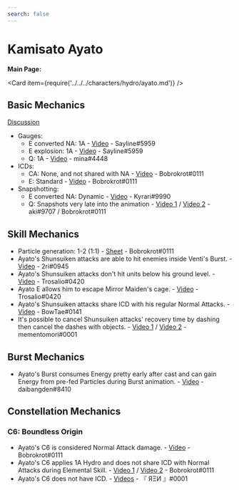 ```yaml
---
search: false
---
```


# Kamisato Ayato

**Main Page:**

<Card item={require('../../../characters/hydro/ayato.md')} />

## Basic Mechanics

[Discussion](https://tickets.deeznuts.moe/ticket-archive/attachments_945097851195777054_967855065442439219_transcript-ayato-basic-mechanics.html)

* Gauges:
  * E converted NA: 1A - [Video](https://youtu.be/CvKRbzzdiIc) - Sayline\#5959
  * E explosion: 1A - [Video](https://youtu.be/8h5MWkg7aYg) - Sayline\#5959
  * Q: 1A - [Video](https://youtu.be/HSg9-yRQ0zw) - mina\#4448
* ICDs:
  * CA: None, and not shared with NA - [Video](https://youtu.be/LOYVwCCf-2g) - Bobrokrot\#0111
  * E: Standard - [Video](https://youtu.be/RkylH5GOyVw) - Bobrokrot\#0111
* Snapshotting:
  * E converted NA: Dynamic - [Video](https://youtu.be/0aoVP17MNgk) - Kyrari\#9990
  * Q: Snapshots very late into the animation - [Video 1](https://youtu.be/QEPtrlYVuWM) / [Video 2](https://youtu.be/8INP2nTVwho) - aki\#9707 / Bobrokrot\#0111

## Skill Mechanics

* Particle generation: 1-2 \(1:1\) - [Sheet](https://docs.google.com/spreadsheets/d/1uYyrjwhPI0WlAifYLcp-yWGGuJhGlaF5lcJ5xN-YEH0/edit?usp=sharing) - Bobrokrot\#0111
* Ayato's Shunsuiken attacks are able to hit enemies inside Venti's Burst. - [Video](https://youtu.be/SlAKXvz9yYA) - 2ri\#0945
* Ayato's Shunsuiken attacks don't hit units below his ground level. - [Video](https://youtu.be/5qmepj1ft60) - Trosalio\#0420
* Ayato E allows him to escape Mirror Maiden's cage. - [Video](https://youtu.be/mIeXwFO29iQ) - Trosalio\#0420
* Ayato's Shunsuiken attacks share ICD with his regular Normal Attacks. - [Video](https://youtu.be/GwdgkRbE0yw) - BowTae\#0141
* It's possible to cancel Shunsuiken attacks' recovery time by dashing then cancel the dashes with objects. - [Video 1](https://youtu.be/QbMhDRejfeM) / [Video 2](https://youtu.be/Mqff8nS42ag) - mementomori\#0001

## Burst Mechanics

* Ayato's Burst consumes Energy pretty early after cast and can gain Energy from pre-fed Particles during Burst animation. - [Video](https://youtu.be/ax9mHkC9f7o) - daibangden\#8410

## Constellation Mechanics

### C6: Boundless Origin

* Ayato's C6 is considered Normal Attack damage. - [Video](https://youtu.be/fx9SuTIh55Y) - Bobrokrot\#0111
* Ayato's C6 applies 1A Hydro and does not share ICD with Normal Attacks during Elemental Skill. - [Video 1](https://youtu.be/K_fwvuU8Jxg) / [Video 2](https://youtu.be/HLMO5PCbaO8) - Bobrokrot\#0111
* Ayato's C6 does not have ICD. - [Videos](https://youtube.com/playlist?list=PLrX6xqOxg3bRtVJUQxphYQW1yJd_vEPEl) - 『 ЯΞИ 』\#0001
